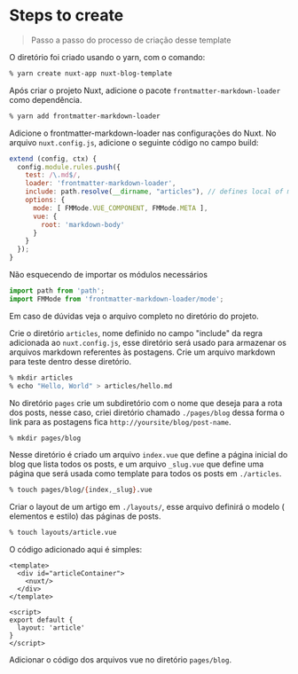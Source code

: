 # Steps to create 

> Passo a passo do processo de criação desse template

O diretório foi criado usando o yarn, com o comando:
```zsh
% yarn create nuxt-app nuxt-blog-template
```

Após criar o projeto Nuxt, adicione o pacote `frontmatter-markdown-loader` como
dependência.
```zsh
% yarn add frontmatter-markdown-loader
```

Adicione o frontmatter-markdown-loader nas configurações do Nuxt.
No arquivo `nuxt.config.js`, adicione o seguinte código no campo build:

```js
extend (config, ctx) {
  config.module.rules.push({
    test: /\.md$/,
    loader: 'frontmatter-markdown-loader',
    include: path.resolve(__dirname, "articles"), // defines local of md files
    options: {
      mode: [ FMMode.VUE_COMPONENT, FMMode.META ],
      vue: {
        root: 'markdown-body'
      }
    }
  });
}
```
Não esquecendo de importar os módulos necessários

```js
import path from 'path';
import FMMode from 'frontmatter-markdown-loader/mode';
```

Em caso de dúvidas veja o arquivo completo no diretório do projeto.

Crie o diretório `articles`, nome definido no campo "include" da regra
adicionada ao `nuxt.config.js`, esse diretório será usado para armazenar os 
arquivos markdown referentes às postagens. Crie um arquivo markdown para teste
dentro desse diretório.

```zsh
% mkdir articles
% echo "Hello, World" > articles/hello.md
```

No diretório `pages` crie um subdiretório com o nome que deseja para a rota dos
posts, nesse caso, criei diretório chamado `./pages/blog` dessa forma o link
para as postagens fica `http://yoursite/blog/post-name`.

```zsh
% mkdir pages/blog
```

Nesse diretório é criado um arquivo `index.vue` que define a página inicial do
blog que lista todos os posts, e um arquivo `_slug.vue` que define uma página
que será usada como template para todos os posts em `./articles`.

```zsh
% touch pages/blog/{index,_slug}.vue
```

Criar o layout de um artigo em `./layouts/`, esse arquivo definirá o modelo (
elementos e estilo) das páginas de posts.
```zsh
% touch layouts/article.vue
```

O código adicionado aqui é simples:
```vue
<template>
  <div id="articleContainer">
    <nuxt/>
  </div>
</template>

<script>
export default {
  layout: 'article'
}
</script>
```

Adicionar o código dos arquivos vue no diretório `pages/blog`.


